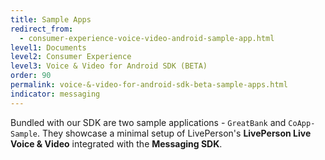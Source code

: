 ```yaml
---
title: Sample Apps
redirect_from:
  - consumer-experience-voice-video-android-sample-app.html
level1: Documents
level2: Consumer Experience
level3: Voice & Video for Android SDK (BETA)
order: 90
permalink: voice-&-video-for-android-sdk-beta-sample-apps.html
indicator: messaging
---
```


Bundled with our SDK are two sample applications - `GreatBank` and `CoApp-Sample`. They showcase a minimal setup of LivePerson's __LivePerson Live Voice & Video__ integrated with the __Messaging SDK__.
